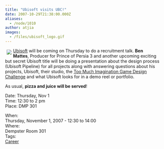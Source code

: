 ```yaml
---
title: "Ubisoft visits UBC!"
date: 2007-10-29T21:38:00.000Z
aliases:
  - /node/1010
author: atjia
images:
  - /files/ubisoft_logo.gif
---
```


<div class="field field-name-body field-type-text-with-summary field-label-hidden"><div class="field-items"><div class="field-item even"><p><img src="/files/ubisoft_logo.gif" vspace="5" hspace="5" align="left"><a href="https://www.ubi.com/ENCA/default.aspx">Ubisoft</a> will be coming on Thursday to do a recruitment talk.  <strong>Ben Mattes</strong>, Producer for Prince of Persia 3 and another upcoming exciting but secret Ubisoft title will be doing a presentation about the design process (Ubisoft Pipeline) for all projects along with answering questions about his projects, Ubisoft, their studio, the <a href="http://www.toomuchimagination.ca/">Too Much Imagination Game Design Challenge</a> and what Ubisoft looks for in a demo reel or portfolio.</p>
<p>As usual, <strong>pizza and juice will be served</strong>!</p>
<p>Date: Thursday, Nov 1<br>
Time: 12:30 to 2 pm<br>
Place: DMP 301</p>
</div></div></div><div class="field field-name-field-dates field-type-datetime field-label-above"><div class="field-label">When:&#xA0;</div><div class="field-items"><div class="field-item even"><span class="date-display-single">Thursday, November 1, 2007 - <span class="date-display-range"><span class="date-display-start">12:30</span> to <span class="date-display-end">14:00</span></span></span></div></div></div><div class="field field-name-field-location field-type-text field-label-above"><div class="field-label">Where:&#xA0;</div><div class="field-items"><div class="field-item even">Dempster Room 301</div></div></div>    <footer>
    <div class="field field-name-field-tags field-type-taxonomy-term-reference field-label-above"><div class="field-label">Tags:&#xA0;</div><div class="field-items"><div class="field-item even"><a href="/career">Career</a></div></div></div>      </footer>
